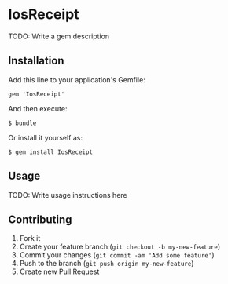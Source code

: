 # IosReceipt

TODO: Write a gem description

## Installation

Add this line to your application's Gemfile:

    gem 'IosReceipt'

And then execute:

    $ bundle

Or install it yourself as:

    $ gem install IosReceipt

## Usage

TODO: Write usage instructions here

## Contributing

1. Fork it
2. Create your feature branch (`git checkout -b my-new-feature`)
3. Commit your changes (`git commit -am 'Add some feature'`)
4. Push to the branch (`git push origin my-new-feature`)
5. Create new Pull Request
